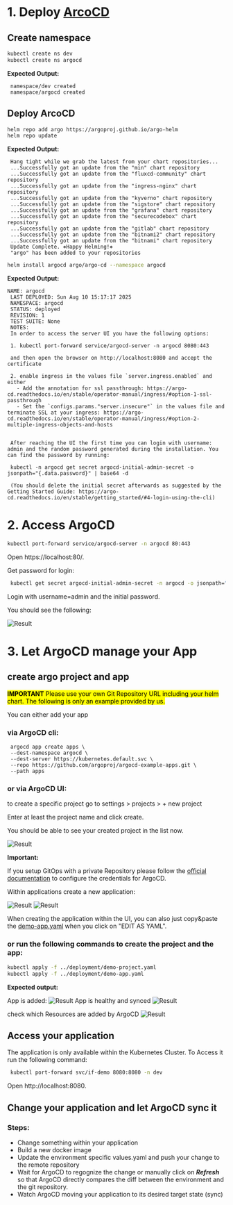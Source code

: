 # 1. Deploy [ArcoCD](https://argo-cd.readthedocs.io/en/stable/)


## Create namespace
   ```bash
   kubectl create ns dev
   kubectl create ns argocd
   ```

**Expected Output:**

   ```
    namespace/dev created
    namespace/argocd created
   ```
## Deploy ArcoCD
   ```bash
   helm repo add argo https://argoproj.github.io/argo-helm
   helm repo update
   ```
**Expected Output:**
   ```
    Hang tight while we grab the latest from your chart repositories...
    ...Successfully got an update from the "min" chart repository
    ...Successfully got an update from the "fluxcd-community" chart repository
    ...Successfully got an update from the "ingress-nginx" chart repository
    ...Successfully got an update from the "kyverno" chart repository
    ...Successfully got an update from the "sigstore" chart repository
    ...Successfully got an update from the "grafana" chart repository
    ...Successfully got an update from the "securecodebox" chart repository
    ...Successfully got an update from the "gitlab" chart repository
    ...Successfully got an update from the "bitnami2" chart repository
    ...Successfully got an update from the "bitnami" chart repository
    Update Complete. ⎈Happy Helming!⎈
    "argo" has been added to your repositories

   ```

   ```bash
   helm install argocd argo/argo-cd --namespace argocd 
   ```

**Expected Output:**
   ```
   NAME: argocd
    LAST DEPLOYED: Sun Aug 10 15:17:17 2025
    NAMESPACE: argocd
    STATUS: deployed
    REVISION: 1
    TEST SUITE: None
    NOTES:
    In order to access the server UI you have the following options:

    1. kubectl port-forward service/argocd-server -n argocd 8080:443

    and then open the browser on http://localhost:8080 and accept the certificate

    2. enable ingress in the values file `server.ingress.enabled` and either
      - Add the annotation for ssl passthrough: https://argo-cd.readthedocs.io/en/stable/operator-manual/ingress/#option-1-ssl-passthrough
      - Set the `configs.params."server.insecure"` in the values file and terminate SSL at your ingress: https://argo-cd.readthedocs.io/en/stable/operator-manual/ingress/#option-2-multiple-ingress-objects-and-hosts


    After reaching the UI the first time you can login with username: admin and the random password generated during the installation. You can find the password by running:

    kubectl -n argocd get secret argocd-initial-admin-secret -o jsonpath="{.data.password}" | base64 -d

    (You should delete the initial secret afterwards as suggested by the Getting Started Guide: https://argo-cd.readthedocs.io/en/stable/getting_started/#4-login-using-the-cli)

   ```


# 2. Access ArgoCD


   ```bash
   kubectl port-forward service/argocd-server -n argocd 80:443
   ```

Open https://localhost:80/.

Get password for login:

   ```bash
    kubectl get secret argocd-initial-admin-secret -n argocd -o jsonpath="{.data.password}" | base64 --decode
   ```

Login with username=admin and the initial password.

You should see the following:

![Result](./assets/images/argocd-ui.png)

# 3. Let ArgoCD manage your App

## create argo project and app

<mark>**IMPORTANT**
Please use your own Git Repository URL including your helm chart. The following is only an example provided by us.
</mark>

You can either add your app 

### via ArgoCD cli:

   ```
    argocd app create apps \
    --dest-namespace argocd \
    --dest-server https://kubernetes.default.svc \
    --repo https://github.com/argoproj/argocd-example-apps.git \
    --path apps  
   ```

### or via ArgoCD UI:

to create a specific project go to settings > projects > + new project

Enter at least the project name and click create.

You should be able to see your created project in the list now.

![Result](./assets/images/argocd-ui-settings-projects.png)

**Important:**

If you setup GitOps with a private Repository please follow the [official documentation](https://argo-cd.readthedocs.io/en/stable/user-guide/private-repositories/) to configure the credentials for ArgoCD.


Within applications create a new application:

![Result](./assets/images/argocd-ui-create-app1.png)
![Result](./assets/images/argocd-ui-create-app2.png)

When creating the application within the UI, you can also just copy&paste the [demo-app.yaml](../deployment/demo-app.yaml) when you click on "EDIT AS YAML".

### or run the following commands to create the project and the app: 

   ```bash
   kubectl apply -f ../deployment/demo-project.yaml
   kubectl apply -f ../deployment/demo-app.yaml
   ```

**Expected output:**

App is added:
![Result](./assets/images/argocd-ui-manage-app1.png)
App is healthy and synced
![Result](./assets/images/argocd-ui-manage-app2.png)

check which Resources are added by ArgoCD
![Result](./assets/images/argocd-ui-app-details.png)

## Access your application
The application is only available within the Kubernetes Cluster. To Access it run the following command:

   ```bash
    kubectl port-forward svc/if-demo 8080:8080 -n dev
   ```
Open http://localhost:8080.

## Change your application and let ArgoCD sync it

### Steps:
* Change something within your application
* Build a new docker image
* Update the environment specific values.yaml and push your change to the remote repository
* Wait for ArgoCD to regognize the change or manually click on ***Refresh*** so that ArgoCD directly compares the diff between the environment and the git repository.
* Watch ArgoCD moving your application to its desired target state (sync)


